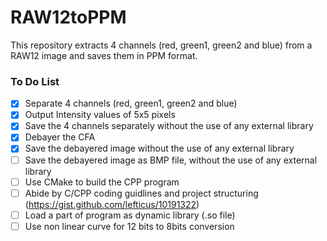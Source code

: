 # RAW12toPPM
This repository extracts 4 channels (red, green1, green2 and blue) from a RAW12 image and saves them in PPM format. 

### To Do List
- [x] Separate 4 channels (red, green1, green2 and blue)
- [x] Output Intensity values of 5x5 pixels
- [x] Save the 4 channels separately without the use of any external library
- [x] Debayer the CFA
- [x] Save the debayered image without the use of any external library
- [ ] Save the debayered image as BMP file, without the use of any external library
- [ ] Use CMake to build the CPP program
- [ ] Abide by C/CPP coding guidlines and project structuring (https://gist.github.com/lefticus/10191322)
- [ ] Load a part of program as dynamic library (.so file)
- [ ] Use non linear curve for 12 bits to 8bits conversion
